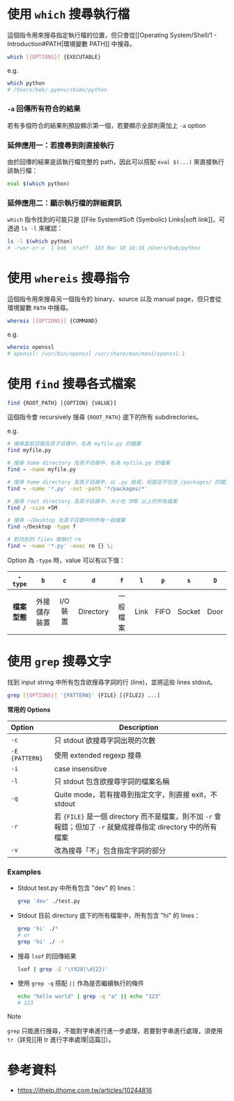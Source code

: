 # 使用 `which` 搜尋執行檔

這個指令用來搜尋指定執行檔的位置，但只會從[[Operating System/Shell/1 - Introduction#PATH|環境變數 PATH]] 中搜尋。

```bash
which [{OPTIONS}] {EXECUTABLE}
```

e.g.

```bash
which python
# /Users/bob/.pyenv/shims/python
```

### `-a` 回傳所有符合的結果

若有多個符合的結果則預設顯示第一個，若要顯示全部則需加上 `-a` option

### 延伸應用一：若搜尋到則直接執行

由於回傳的結果是該執行檔完整的 path，因此可以搭配 `eval $(...)` 來直接執行該執行檔：

```bash
eval $(which python)
```

### 延伸應用二：顯示執行檔的詳細資訊

`which` 指令找到的可能只是 [[File System#Soft (Symbolic) Links|soft link]]，可透過 `ls -l` 來確認：

```bash
ls -l $(which python)
# -rwxr-xr-x  1 bob  staff  183 Mar 18 16:18 /Users/bob/python
```

# 使用 `whereis` 搜尋指令

這個指令用來搜尋另一個指令的 binary、source 以及 manual page，但只會從環境變數 `PATH` 中搜尋。

```bash
whereis [{OPTIONS}] {COMMAND}
```

e.g.

```bash
whereis openssl
# openssl: /usr/bin/openssl /usr/share/man/man1/openssl.1
```

# 使用 `find` 搜尋各式檔案

```bash
find {ROOT_PATH} [{OPTION} {VALUE}]
```

這個指令會 recursively 搜尋 `{ROOT_PATH}` 底下的所有 subdirectories。

e.g.

```bash
# 搜尋當前目錄及其子目錄中，名為 myfile.py 的檔案
find myfile.py

# 搜尋 home directory 及其子目錄中，名為 myfile.py 的檔案
find ~ -name myfile.py

# 搜尋 home directory 及其子目錄中，以 .py 結尾，但路徑不包含 /packages/ 的檔案
find ~ -name '*.py' -not -path '*/packages/*'

# 搜尋 root directory 及其子目錄中，大小在 5MB 以上的所有檔案
find / -size +5M

# 搜尋 ~/Desktop 及其子目錄中的所有一般檔案
find ~/Desktop -type f

# 對找到的 files 都執行 rm
find ~ -name '*.py' -exec rm {} \;
```

Option 為 `-type` 時，value 可以有以下值：

|`-type`|`b`|`c`|`d`|`f`|`l`|`p`|`s`|`D`|
|:-:|:-:|:-:|:-:|:-:|:-:|:-:|:-:|:-:|
|**檔案型態**|外接儲存裝置|I/O 裝置|Directory|一般檔案|Link|FIFO|Socket|Door|

# 使用 `grep` 搜尋文字

找到 input string 中所有包含欲搜尋字詞的行 (line)，並將這些 lines stdout。

```bash
grep [{OPTIONS}] '{PATTERN}' {FILE} [{FILE2} ...]
```

**常用的 Options**

|Option|Description|
|:--|---|
|`-c`|只 stdout 欲搜尋字詞出現的次數|
|`-E {PATTERN}`|使用 extended regexp 搜尋|
|`-i`|case insensitive|
|`-l`|只 stdout 包含欲搜尋字詞的檔案名稱|
|`-q`|Quite mode，若有搜尋到指定文字，則直接 exit，不 stdout|
|`-r`|若 `{FILE}` 是一個 directory 而不是檔案，則不加 `-r` 會報錯；但加了 `-r` 就變成搜尋指定 directory 中的所有檔案|
|`-v`|改為搜尋「不」包含指定字詞的部分|

### Examples

- Stdout test.py 中所有包含 "dev" 的 lines：

    ```bash
    grep 'dev' ./test.py
    ```

- Stdout 目前 directory 底下的所有檔案中，所有包含 "hi" 的 lines：

    ```bash
    grep 'hi' ./*
    # or
    grep 'hi' ./ -r
    ```

- 搜尋 `lsof` 的回傳結果

    ```bash
    lsof | grep -E '\t928(\d{2})'
    ```

- 使用 `grep -q` 搭配 `||` 作為是否繼續執行的條件

    ```bash
    echo "hello world" | grep -q "a" || echo "123"
    # 123
    ```

>[!Note]
>`grep` 只能進行搜尋，不能對字串進行進一步處理，若要對字串進行處理，須使用 `tr`（詳見[[用 tr 進行字串處理|這篇]]）。

# 參考資料

- <https://ithelp.ithome.com.tw/articles/10244816>
